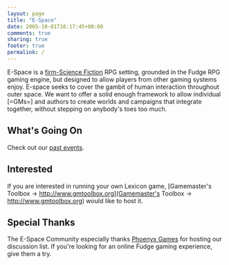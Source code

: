 ```yaml
---
layout: page
title: "E-Space"
date: 2005-10-01T16:17:45+00:00
comments: true
sharing: true
footer: true
permalink: /
---
```


E-Space is a [firm-Science Fiction](/main/grading-sci-fi) RPG setting, grounded in the Fudge RPG gaming engine, but designed to allow players from other gaming systems enjoy. E-space seeks to cover the gambit of human interaction throughout outer space. We want to offer a solid enough framework to allow individual [=GMs=] and authors to create worlds and campaigns that integrate together, without stepping on anybody's toes too much.

## What's Going On



Check out our [past events](/events/events).

## Interested

If you are interested in running your own Lexicon game, [Gamemaster's Toolbox -> http://www.gmtoolbox.org](Gamemaster's Toolbox -> http://www.gmtoolbox.org) would like to host it.

## Special Thanks

The E-Space Community especially thanks [ Phoenyx Games](http://www.phoenyx.net ) for hosting our discussion list. If you're looking for an online Fudge gaming experience, give them a try.
